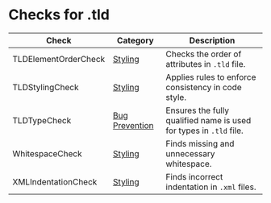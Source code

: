 # Checks for .tld

Check | Category | Description
----- | -------- | -----------
TLDElementOrderCheck | [Styling](styling_checks.markdown#styling-checks) | Checks the order of attributes in `.tld` file. |
TLDStylingCheck | [Styling](styling_checks.markdown#styling-checks) | Applies rules to enforce consistency in code style. |
TLDTypeCheck | [Bug Prevention](bug_prevention_checks.markdown#bug-prevention-checks) | Ensures the fully qualified name is used for types in `.tld` file. |
WhitespaceCheck | [Styling](styling_checks.markdown#styling-checks) | Finds missing and unnecessary whitespace. |
XMLIndentationCheck | [Styling](styling_checks.markdown#styling-checks) | Finds incorrect indentation in `.xml` files. |